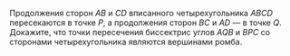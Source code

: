 Продолжения  сторон $AB$ и $CD$  вписанного  четырехугольника $ABCD$ пересекаются в точке $P$, а продолжения сторон $BC$ и $AD$ — в точке $Q$. Докажите, что точки пересечения биссектрис углов $AQB$ и $BPC$ со сторонами четырехугольника являются вершинами ромба.